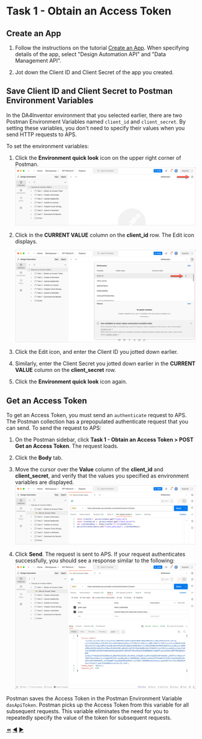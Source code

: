 # Task 1 - Obtain an Access Token

## Create an App

1. Follow the instructions on the tutorial [Create an App](https://aps.autodesk.com/en/docs/oauth/v1/tutorials/create-app/).
 When specifying details of the app,  select "Design Automation API" and "Data Management API".

2. Jot down the Client ID and Client Secret of the app you created.

## Save Client ID and Client Secret to Postman Environment Variables

In the DA4Inventor environment that you selected earlier, there are two Postman Environment Variables named `client_id` and `client_secret`. By setting these variables, you don't need to specify their values when you send HTTP requests to APS. 

To set the environment variables:

1. Click the **Environment quick look** icon on the upper right corner of Postman. 
   ![Environment quick look icon](../images/task1-environment_quick_look_icon.png "Environment quick look icon")

2. Click in the **CURRENT VALUE** column on the **client_id** row. The Edit icon displays.

    ![Edit Environment Variable](../images/task1-environment_edit_variable.png "Edit Environment Variable")

3. Click the Edit icon, and enter the Client ID you jotted down earlier.

4. Similarly, enter the Client Secret you jotted down earlier in the **CURRENT VALUE** column on the **client_secret** row.

5. Click the **Environment quick look** icon again. 

## Get an Access Token

To get an Access Token, you must send an `authenticate` request to APS. The Postman collection has a prepopulated authenticate request that you can send. To send the request to APS:

1. On the Postman sidebar, click **Task 1 - Obtain an Access Token > POST Get an Access Token**. The request loads.

2. Click the **Body** tab.

3. Move the cursor over the **Value** column of the **client_id** and **client_secret**, and verify that the values you specified as environment variables are displayed.
   ![Preview Client Id and Client Secret](../images/task1-preview_environment_variables.png "Preview Client Id and Client Secret") 

4. Click **Send**. The request is sent to APS. If your request authenticates successfully, you should see a response similar to the following:
![Successful authentication](../images/task1-authenticate_successfull.png "Successful authentication") 

Postman saves the Access Token in the Postman Environment Variable `dasApiToken`. Postman picks up the Access Token from this variable for all subsequent requests. This variable eliminates the need for you to repeatedly specify the value of the token for subsequent requests.


[:rewind:](../readme.md "readme.md") [:arrow_backward:](before_you_begin.md "Previous task" ) [:arrow_forward:](task-2.md "Next task")

